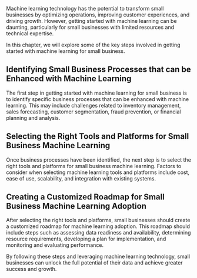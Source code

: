 
Machine learning technology has the potential to transform small businesses by optimizing operations, improving customer experiences, and driving growth. However, getting started with machine learning can be daunting, particularly for small businesses with limited resources and technical expertise.

In this chapter, we will explore some of the key steps involved in getting started with machine learning for small business.

Identifying Small Business Processes that can be Enhanced with Machine Learning
-------------------------------------------------------------------------------

The first step in getting started with machine learning for small business is to identify specific business processes that can be enhanced with machine learning. This may include challenges related to inventory management, sales forecasting, customer segmentation, fraud prevention, or financial planning and analysis.

Selecting the Right Tools and Platforms for Small Business Machine Learning
---------------------------------------------------------------------------

Once business processes have been identified, the next step is to select the right tools and platforms for small business machine learning. Factors to consider when selecting machine learning tools and platforms include cost, ease of use, scalability, and integration with existing systems.

Creating a Customized Roadmap for Small Business Machine Learning Adoption
--------------------------------------------------------------------------

After selecting the right tools and platforms, small businesses should create a customized roadmap for machine learning adoption. This roadmap should include steps such as assessing data readiness and availability, determining resource requirements, developing a plan for implementation, and monitoring and evaluating performance.

By following these steps and leveraging machine learning technology, small businesses can unlock the full potential of their data and achieve greater success and growth.
